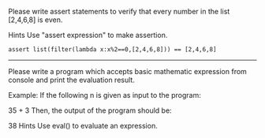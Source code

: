 Please write assert statements to verify that every number in the list [2,4,6,8] is even.

Hints
Use "assert expression" to make assertion.

```
assert list(filter(lambda x:x%2==0,[2,4,6,8])) == [2,4,6,8]
```
---

Please write a program which accepts basic mathematic expression from console and print the evaluation result.

Example: If the following n is given as input to the program:

35 + 3
Then, the output of the program should be:

38
Hints
Use eval() to evaluate an expression.


